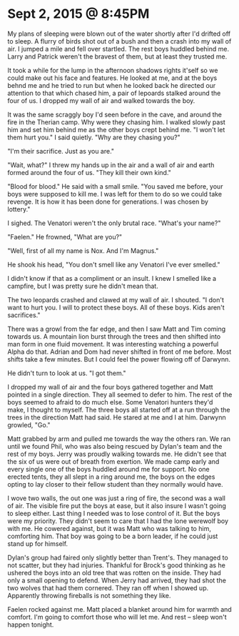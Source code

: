 # Sept 2, 2015 @ 8:45PM

My plans of sleeping were blown out of the water shortly after I'd drifted off to sleep.  A flurry of birds shot out of a bush and then a crash into my wall of air.  I jumped a mile and fell over startled.  The rest boys huddled behind me.  Larry and Patrick weren't the bravest of them, but at least they trusted me.

It took a while for the lump in the afternoon shadows rights it'self so we could make out his face and features.  He looked at me, and at the boys behnd me and he tried to run but when he looked back he directed our attention to that which chased him, a pair of lepoards stalked around the four of us.  I dropped my wall of air and walked towards the boy.  

It was the same scraggly boy I'd seen before in the cave, and around the fire in the Therian camp.  Why were they chasing him.  I walked slowly past him and set him behind me as the other boys crept behind me.  "I won't let them hurt you." I said quietly.  "Why are they chasing you?"

"I'm their sacrifice.  Just as you are."

"Wait, what?"  I threw my hands up in the air and a wall of air and earth formed around the four of us.  "They kill their own kind."

"Blood for blood."  He said with a small smile.  "You saved me before, your boys were supposed to kill me.  I was left for them to do so we could take revenge.  It is how it has been done for generations. I was chosen by lottery."

I sighed.  The Venatori weren't the only brutal race.  "What's your name?"

"Faelen."  He frowned, "What are you?"

"Well, first of all my name is Nox.  And I'm Magnus."

He shook his head, "You don't smell like any Venatori I've ever smelled."

I didn't know if that as a compliment or an insult.  I knew I smelled like a campfire, but I was pretty sure he didn't mean that.  

The two leopards crashed and clawed at my wall of air.  I shouted.  "I don't want to hurt you.  I will to protect these boys.  All of these boys.  Kids aren't sacrifices."

There was a growl from the far edge, and then I saw Matt and Tim coming towards us.  A mountain lion  burst through the trees and then shifted into man form in one fluid movement.  It was interesting watching a powerful Alpha do that.  Adrian and Dom had never shifted in front of me before.  Most shifts take a few minutes.  But I could feel the power flowing off of Darwynn.

He didn't turn to look at us.  "I got them."

I dropped my wall of air and the four boys gathered together and Matt pointed in a single direction.  They all seemed to defer to him.  The rest of the boys seemed to afraid to do much else.  Some Venatori hunters they'd make, I thought to myself. The three boys all started off at a run through the trees in the direction Matt had said.  He stared at me and I at him.  Darwynn growled, "Go."

Matt grabbed by arm and pulled me towards the way the others ran.  We ran until we found Phil, who was also being rescued by Dylan's team and the rest of my boys.  Jerry was proudly walking towards me.  He didn't see that the six of us were out of breath from exertion.  We made camp early and every single one of the boys huddled around me for support.  No one erected tents, they all slept in a ring around me, the boys on the edges opting to lay closer to their fellow student than they normally would have.  

I wove two walls, the out one was just a ring of fire, the second was a wall of air.  The visible fire put the boys at ease, but it also insure I wasn't going to sleep either.  Last thing I needed was to lose control of it.  But the boys were my priority.  They didn't seem to care that I had the lone werewolf boy with me.  He cowered against, but it was Matt who was talking to him, comforting him.  That boy was going to be a born leader, if he could just stand up for himself.

Dylan's group had faired only slightly better than Trent's.  They managed to not scatter, but they had injuries.  Thankful for Brock's good thinking as he ushered the boys into an old tree that was rotten on the inside.  They had only a small opening to defend.  When Jerry had arrived, they had shot the two wolves that had them cornered.  They ran off when I showed up.  Apparently throwing fireballs is not something they like.

Faelen rocked against me. Matt placed a blanket around him for warmth and comfort. I'm going to comfort those who will let me.  And rest – sleep won't happen tonight.

